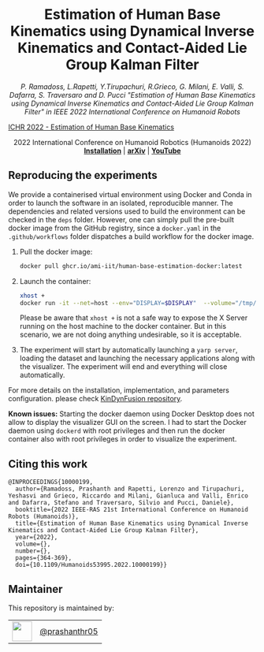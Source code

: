 <h1 align="center">
Estimation of Human Base Kinematics using Dynamical Inverse Kinematics and Contact-Aided Lie Group Kalman Filter
</h1>
<div align="center">
<i>
P. Ramadoss, L.Rapetti, Y.Tirupachuri, R.Grieco, G. Milani, E. Valli, S. Dafarra, S. Traversaro and D. Pucci "Estimation of Human Base Kinematics using Dynamical Inverse Kinematics and Contact-Aided Lie Group Kalman Filter" in IEEE 2022 International Conference on Humanoid Robots
</i>
</div>

<p align="center">


[ICHR 2022 - Estimation of Human Base Kinematics](https://user-images.githubusercontent.com/6506093/204252819-0eb9e7fe-abf5-46db-9fb9-9df48aff5a20.mp4)


<div align="center">
2022 International Conference on Humanoid Robotics (Humanoids 2022)
</div>

<div align="center">
  <a href="#reproducing-the-experiments"><b>Installation</b></a> |
  <a href="https://arxiv.org/abs/2205.07835"><b>arXiv</b></a> | 
  <a href="https://youtu.be/svX_QNSaElw"><b>YouTube</b></a>
</div>


## Reproducing the experiments

We provide a containerised virtual environment using Docker and Conda in order to launch the software in an isolated, reproducible manner. The dependencies and related versions used to build the environment can be checked in the `deps` folder. However, one can simply pull the pre-built docker image from the GitHub registry, since a `docker.yaml` in the `.github/workflows` folder dispatches a build workflow for the docker image.

1. Pull the docker image:
    ```bash
    docker pull ghcr.io/ami-iit/human-base-estimation-docker:latest
    ```

2. Launch the container:
   ```bash
   xhost +
   docker run -it --net=host --env="DISPLAY=$DISPLAY"  --volume="/tmp/.X11-unix:/tmp/.X11-unix" ghcr.io/ami-iit/human-base-estimation-docker:latest
   ```

   Please be aware that `xhost +` is not a safe way to expose the X Server running on the host machine to the docker container. But in this scenario,  we are not doing anything undesirable, so it is acceptable.

3. The experiment will start by automatically launching a `yarp server`, loading the dataset  and launching the necessary applications along with the visualizer. The experiment will end and everything will close automatically.


For more details on the installation, implementation, and parameters configuration. please check [KinDynFusion repository](https://github.com/ami-iit/kindynfusion).

**Known issues:** Starting the docker daemon using Docker Desktop does not allow to display the visualizer GUI on the screen.  I had to start the Docker daemon using `dockerd` with root privileges and then run the docker container also with root privileges in order to visualize the experiment.

## Citing this work
```
@INPROCEEDINGS{10000199,
  author={Ramadoss, Prashanth and Rapetti, Lorenzo and Tirupachuri, Yeshasvi and Grieco, Riccardo and Milani, Gianluca and Valli, Enrico and Dafarra, Stefano and Traversaro, Silvio and Pucci, Daniele},
  booktitle={2022 IEEE-RAS 21st International Conference on Humanoid Robots (Humanoids)}, 
  title={Estimation of Human Base Kinematics using Dynamical Inverse Kinematics and Contact-Aided Lie Group Kalman Filter}, 
  year={2022},
  volume={},
  number={},
  pages={364-369},
  doi={10.1109/Humanoids53995.2022.10000199}}
```
## Maintainer

This repository is maintained by:

|                                                              |                                                      |
| :----------------------------------------------------------: | :--------------------------------------------------: |
| [<img src="https://github.com/prashanthr05.png" width="40">](https://github.com/prashanthr05) | [@prashanthr05](https://github.com/prashanthr05) |
